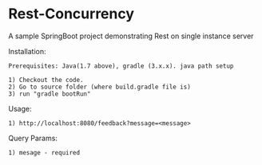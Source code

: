 # Rest-Concurrency
A sample SpringBoot project demonstrating Rest on single instance server

Installation:

	Prerequisites: Java(1.7 above), gradle (3.x.x). java path setup
 
	1) Checkout the code. 
	2) Go to source folder (where build.gradle file is)
	3) run "gradle bootRun"

Usage: 

	1) http://localhost:8080/feedback?message=<message>

Query Params: 

	1) mesage - required


